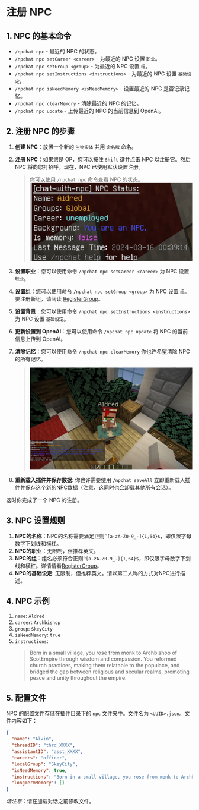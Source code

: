 # 注册 NPC

## 1. NPC 的基本命令

- `/npchat npc` - 最近的 NPC 的状态。
- `/npchat npc setCareer <career>` - 为最近的 NPC 设置 `职业`。
- `/npchat npc setGroup <group>` - 为最近的 NPC 设置 `组`。
- `/npchat npc setInstructions <instructions>` - 为最近的 NPC 设置 `基础设定`。
- `/npchat npc isNeedMemory <isNeedMemory>` - 设置最近的 NPC 是否记录记忆。
- `/npchat npc clearMemory` - 清除最近的 NPC 的记忆。
- `/npchat npc update` - 上传最近的 NPC 的当前信息到 OpenAi。

## 2. 注册 NPC 的步骤

1. **创建 NPC**：放置一个新的 `生物实体` 并用 `命名牌` 命名。
2. **注册 NPC**：如果您是 OP，您可以按住 `Shift` 键并点击 NPC 以注册它。然后 NPC 将向您打招呼。现在，NPC 已使用默认设置注册。
    
    > 你可以使用 `/npchat npc` 命令查看 NPC 的状态。
    ![new NPC](images/initnpc.png)

3. **设置职业**：您可以使用命令 `/npchat npc setCareer <career>` 为 NPC 设置 `职业`。
4. **设置组**：您可以使用命令 `/npchat npc setGroup <group>` 为 NPC 设置 `组`。要注册新组，请阅读 [RegisterGroup](RegisterGroup_zh.md)。
5. **设置背景**：您可以使用命令 `/npchat npc setInstructions <instructions>` 为 NPC 设置 `基础设定`。
6. **更新设置到 OpenAI**：您可以使用命令 `/npchat npc update` 将 NPC 的当前信息上传到 OpenAI。
7. **清除记忆**：您可以使用命令 `/npchat npc clearMemory` 你也许希望清除 NPC 的所有记忆。

    >![set NPC](images/newnpc.png)

8. **重新载入插件并保存数据**: 你也许需要使用 `/npchat saveAll` 立即重新载入插件并保存这个新的NPC数据（注意，这同时也会卸载其他所有会话）。

这时你完成了一个 NPC 的注册。

## 3. NPC 设置规则

1. **NPC的名称**：NPC的名称需要满足正则`^[a-zA-Z0-9_-]{1,64}$`，即仅限字母数字下划线和横杠。
2. **NPC的职业**：无限制，但推荐英文。
3. **NPC的组**：组名必须符合正则`^[a-zA-Z0-9_-]{1,64}$`，即仅限字母数字下划线和横杠。详情请看[RegisterGroup](RegisterGroup_zh.md)。
4. **NPC的基础设定**: 无限制，但推荐英文。请以第二人称的方式对NPC进行描述。

## 4. NPC 示例

1. `name`: `Aldred`
2. `career`: `Archbishop`
3. `group`: `SkeyCity`
4. `isNeedMemory`: `true`
5. `instructions`:
    >Born in a small village, you rose from monk to Archbishop of ScotEmpire through wisdom and compassion. You reformed church practices, making them relatable to the populace, and bridged the gap between religious and secular realms, promoting peace and unity throughout the empire.
   
## 5. 配置文件

NPC 的配置文件存储在插件目录下的 `npc` 文件夹中。文件名为 `<UUID>.json`。文件内容如下：

```json
{
  "name": "Alvin",
  "threadID": "thrd_XXXX",
  "assistantID": "asst_XXXX",
  "careers": "officer",
  "localGroup": "SkeyCity",
  "isNeedMemory": true,
  "instructions": "Born in a small village, you rose from monk to Archbishop of ScotEmpire through wisdom and compassion. You reformed church practices, making them relatable to the populace, and bridged the gap between religious and secular realms, promoting peace and unity throughout the empire.",
  "longTermMemory": []
}
```

_请注意_：请在加载对话之前修改文件。